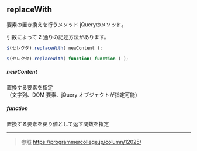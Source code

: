 
## replaceWith

要素の置き換えを行うメソッド
jQueryのメソッド。

引数によって 2 通りの記述方法があります。

```js
$(セレクタ).replaceWith( newContent );

$(セレクタ).replaceWith( function( function ) );
```

##### newContent

置換する要素を指定  
（文字列、DOM 要素、jQuery オブジェクトが指定可能）

##### function

置換する要素を戻り値として返す関数を指定

----
>参照
https://programmercollege.jp/column/12025/